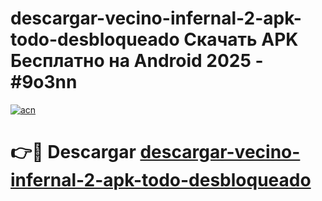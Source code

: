 # descargar-vecino-infernal-2-apk-todo-desbloqueado Скачать APK Бесплатно на Android 2025 - #9o3nn

[![acn](https://github.com/user-attachments/assets/0f9c940e-d8b0-45ae-aac7-cd30a18b3e1c)](https://apps.freeplayer.one?title=descargar-vecino-infernal-2-apk-todo-desbloqueado&ref=9RF)

# 👉🔴 Descargar [descargar-vecino-infernal-2-apk-todo-desbloqueado](https://apps.freeplayer.one?title=descargar-vecino-infernal-2-apk-todo-desbloqueado&ref=9RF)